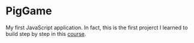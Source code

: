 # PigGame
My first JavaScript application.
In fact, this is the first projerct I learned to build step by step in this [course](https://www.udemy.com/the-complete-javascript-course/).
